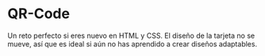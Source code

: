 # QR-Code
Un reto perfecto si eres nuevo en HTML y CSS. El diseño de la tarjeta no se mueve, así que es ideal si aún no has aprendido a crear diseños adaptables.
